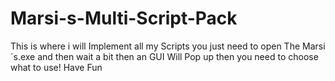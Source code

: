 # Marsi-s-Multi-Script-Pack

This is where i will Implement all my Scripts you just need to open The Marsi´s.exe and then wait a bit then an GUI Will Pop up then you need to choose what to use!
Have Fun
